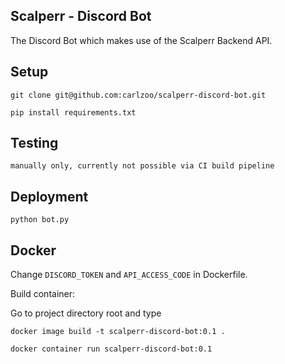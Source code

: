 ## Scalperr - Discord Bot
The Discord Bot which makes use of the Scalperr Backend API.

## Setup
`git clone git@github.com:carlzoo/scalperr-discord-bot.git`

`pip install requirements.txt`

## Testing
`manually only, currently not possible via CI build pipeline`

## Deployment
`python bot.py`

## Docker
Change `DISCORD_TOKEN` and `API_ACCESS_CODE` in Dockerfile.

Build container:

Go to project directory root and type

`docker image build -t scalperr-discord-bot:0.1 .`

`docker container run scalperr-discord-bot:0.1`